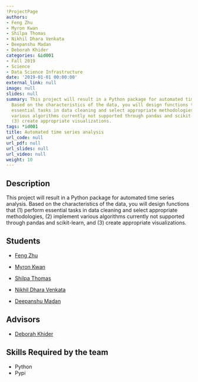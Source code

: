 ```yaml
---
!ProjectPage
authors:
- Feng Zhu
- Myron Kwan
- Shilpa Thomas
- Nikhil Dhara Venkata
- Deepanshu Madan
- Deborah Khider
categories: &id001
- Fall 2019
- Science
- Data Science Infrastructure
date: '2019-01-01 00:00:00'
external_link: null
image: null
slides: null
summary: This project will result in a Python package for automated time series analysis.
  Based on the characteristics of the data, you will design functions that (1) perform
  essential tasks in data cleaning and select appropriate methodologies, (2) implement
  various algorithms currently not supported through pandas and scikit-learn, and
  (3) create appropriate visualizations.
tags: *id001
title: Automated time series analysis
url_code: null
url_pdf: null
url_slides: null
url_video: null
weight: 10
---
```

## Description

This project will result in a Python package for automated time series analysis. Based on the characteristics of the data, you will design functions that (1) perform essential tasks in data cleaning and select appropriate methodologies, (2) implement various algorithms currently not supported through pandas and scikit-learn, and (3) create appropriate visualizations.





## Students

* [Feng Zhu](../../../author/feng-zhu)

* [Myron Kwan](../../../author/myron-kwan)

* [Shilpa Thomas](../../../author/shilpa-thomas)

* [Nikhil Dhara Venkata](../../../author/nikhil-dhara-venkata)

* [Deepanshu Madan](../../../author/deepanshu-madan)

## Advisors

* [Deborah Khider](../../../author/deborah-khider)

## Skills Required by the team


* Python
* Pypi